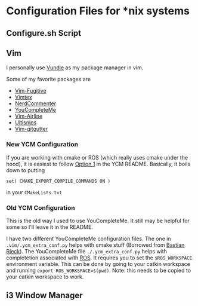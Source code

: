 # Configuration Files for \*nix systems

## Configure.sh Script

## Vim
I personally use [Vundle](https://github.com/VundleVim/Vundle.vim) as my package manager in vim.

Some of my favorite packages are

* [Vim-Fugitive](https://github.com/tpope/vim-fugitive)
* [Vimtex](https://github.com/lervag/vimtex)
* [NerdCommenter](https://github.com/scrooloose/nerdcommenter)
* [YouCompleteMe](https://github.com/Valloric/YouCompleteMe)
* [Vim-Airline](https://github.com/vim-airline/vim-airline)
* [Ultisnips](https://github.com/SirVer/ultisnips)
* [Vim-gitgutter](https://github.com/airblade/vim-gitgutter)

### New YCM Configuration
If you are working with cmake or ROS (which really uses cmake under the hood), it is easiest to follow [Option 1](https://github.com/Valloric/YouCompleteMe#c-family-semantic-completion) in the YCM README. Basically, it boils down to putting

```
set( CMAKE_EXPORT_COMPILE_COMMANDS ON )
```

in your `CMakeLists.txt`

### Old YCM Configuration 
This is the old way I used to use YouCompleteMe. It still may be helpful for some so I'll leave it in the README.

I have two different YouCompleteMe configuration files. The one in `.vim/.ycm_extra_conf.py` helps with cmake stuff (Borrowed from [Bastian Rieck](http://bastian.rieck.ru/blog/posts/2015/ycm_cmake/)). The YouCompleteMe file `./.ycm_extra_conf.py` helps with completetion associated with [ROS](http://www.ros.org/). It requires you to set the `$ROS_WORKSPACE` environment variable. This can be done by going to your catkin workspace and running `export ROS_WORKSPACE=$(pwd)`. Note: this needs to be copied to your catkin workspace to work.

## i3 Window Manager
